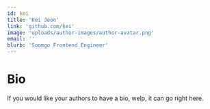 ```yaml
---
id: kei
title: 'Kei Jeon'
link: 'github.com/kei'
image: 'uploads/author-images/author-avatar.png'
email: ''
blurb: 'Soomgo Frontend Engineer'
---
```


# Bio

If you would like your authors to have a bio, welp, it can go right here.
